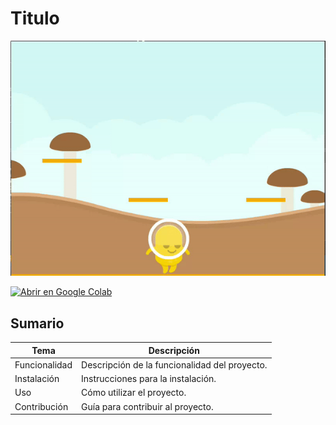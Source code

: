 # Titulo

![GIF Animado](https://github.com/mattbarreto/readme-testing/blob/master/ezgif.com-video-to-gif.gif)


[![Abrir en Google Colab](https://colab.research.google.com/assets/colab-badge.svg)](https://colab.research.google.com/drive/1lgpWaTHCDkROzLgaL8c4kXS2dAkpxx4o?usp=sharing)

## Sumario

| Tema         | Descripción              |
|--------------|--------------------------|
| Funcionalidad| Descripción de la funcionalidad del proyecto. |
| Instalación  | Instrucciones para la instalación.          |
| Uso          | Cómo utilizar el proyecto.                  |
| Contribución | Guía para contribuir al proyecto.            |
